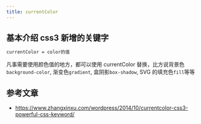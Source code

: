 ```yaml
---
title: currentColor
---
```


## 基本介绍 css3 新增的关键字

```css
currentColor = color的值
```

凡事需要使用颜色值的地方，都可以使用 currentColor 替换，比方说背景色`background-color`,
渐变色`gradient`, 盒阴影`box-shadow`, SVG 的填充色`fill`等等

## 参考文章

- https://www.zhangxinxu.com/wordpress/2014/10/currentcolor-css3-powerful-css-keyword/
